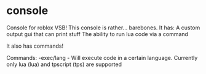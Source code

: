 # console
Console for roblox VSB!
This console is rather... barebones. 
It has:
  A custom output gui that can print stuff
  The ability to run lua code via a command
  
It also has commands!

Commands:
  -exec/lang - Will execute code in a certain language. Currently only lua (lua) and tpscript (tps) are supported
